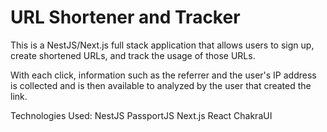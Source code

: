 # URL Shortener and Tracker

This is a NestJS/Next.js full stack application that allows users to sign up, create shortened URLs, and track the usage of those URLs.

With each click, information such as the referrer and the user's IP address is collected and is then available to analyzed by the user that created the link.

Technologies Used:
NestJS
PassportJS
Next.js
React
ChakraUI
